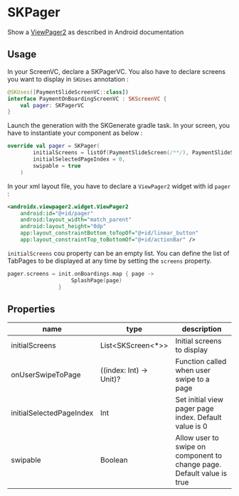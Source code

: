 # SKPager

Show a [ViewPager2](https://developer.android.com/jetpack/androidx/releases/viewpager2) as described in Android documentation 

## Usage
In your ScreenVC, declare a SKPagerVC. You also have to declare screens you want to display in `SKUses` annotation :

```kotlin
@SKUses([PaymentSlideScreenVC::class])
interface PaymentOnBoardingScreenVC : SKScreenVC {
    val pager: SKPagerVC
}
```

Launch the generation with the SKGenerate gradle task.
In your screen, you have to instantiate your component as below :

```kotlin
override val pager = SKPager(
        initialScreens = listOf(PaymentSlideScreen(/**/), PaymentSlideScreen(/**/)),
        initialSelectedPageIndex = 0,
        swipable = true
    )
```

In your xml layout file, you have to declare a `ViewPager2` widget with id `pager` : 

```xml
<androidx.viewpager2.widget.ViewPager2
    android:id="@+id/pager"
    android:layout_width="match_parent"
    android:layout_height="0dp"
    app:layout_constraintBottom_toTopOf="@+id/linear_button"
    app:layout_constraintTop_toBottomOf="@+id/actionBar" />
```

`initialScreens` cou property can be an empty list. You can define the list of TabPages to be displayed at any time by setting the `screens` property.

```kotlin
pager.screens = init.onBoardings.map { page ->
                    SplashPage(page)
                }
```

## Properties

| name | type | description |
|--|--|--|
| initialScreens | List<SKScreen<*>> | Initial screens to display |
| onUserSwipeToPage | ((index: Int) -> Unit)? | Function called when user swipe to a page |
| initialSelectedPageIndex | Int | Set initial view pager page index. Default value is 0 |
| swipable | Boolean | Allow user to swipe on component to change page. Default value is true |